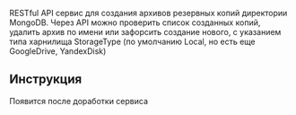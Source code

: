 RESTful API сервис для создания архивов резервных копий директории MongoDB. 
Через API можно проверить список созданных копий, удалить архив по имени или зафорсить создание 
нового, с указанием типа харнилища StorageType (по умолчанию Local, но есть еще GoogleDrive, YandexDisk)

## Инструкция

Появится после доработки сервиса